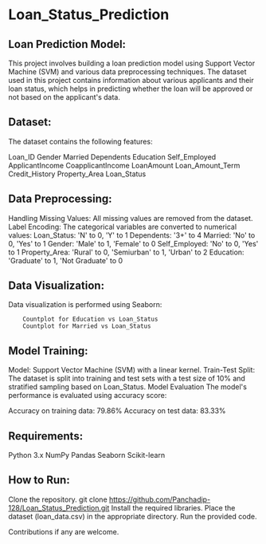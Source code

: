 # Loan_Status_Prediction

Loan Prediction Model:
-----------------------
This project involves building a loan prediction model using Support Vector Machine (SVM) and various data preprocessing techniques. The dataset used in this project contains information about various applicants and their loan status, which helps in predicting whether the loan will be approved or not based on the applicant's data.

Dataset:
---------
The dataset contains the following features:

Loan_ID
Gender
Married
Dependents
Education
Self_Employed
ApplicantIncome
CoapplicantIncome
LoanAmount
Loan_Amount_Term
Credit_History
Property_Area
Loan_Status

Data Preprocessing:
-------------------
Handling Missing Values: All missing values are removed from the dataset.
Label Encoding: The categorical variables are converted to numerical values:
        Loan_Status: 'N' to 0, 'Y' to 1
        Dependents: '3+' to 4
        Married: 'No' to 0, 'Yes' to 1
        Gender: 'Male' to 1, 'Female' to 0
        Self_Employed: 'No' to 0, 'Yes' to 1
        Property_Area: 'Rural' to 0, 'Semiurban' to 1, 'Urban' to 2
        Education: 'Graduate' to 1, 'Not Graduate' to 0

Data Visualization:
----------------------
Data visualization is performed using Seaborn:

        Countplot for Education vs Loan_Status
        Countplot for Married vs Loan_Status

        
Model Training:
----------------
Model: Support Vector Machine (SVM) with a linear kernel.
Train-Test Split: The dataset is split into training and test sets with a test size of 10% and stratified sampling based on Loan_Status.
Model Evaluation
The model's performance is evaluated using accuracy score:

Accuracy on training data: 79.86%
Accuracy on test data: 83.33%


Requirements:
--------------
Python 3.x
NumPy
Pandas
Seaborn
Scikit-learn

How to Run:
------------
Clone the repository.  git clone https://github.com/Panchadip-128/Loan_Status_Prediction.git
Install the required libraries.
Place the dataset (loan_data.csv) in the appropriate directory.
Run the provided code.

Contributions if any are welcome.
